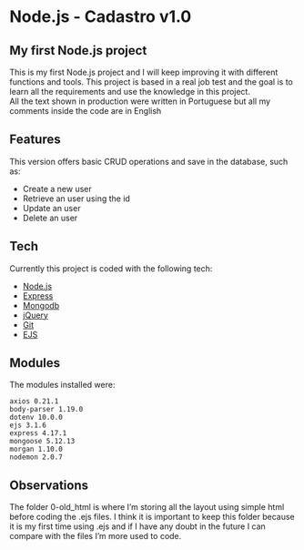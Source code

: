 <h1 class="code-line" data-line-start=0 data-line-end=1 ><a id="Nodejs__Cadastro_v10_0"></a>Node.js - Cadastro v1.0</h1>
<h2 class="code-line" data-line-start=1 data-line-end=2 ><a id="My_first_Nodejs_project_1"></a>My first Node.js project</h2>
<p class="has-line-data" data-line-start="3" data-line-end="4">This is my first Node.js project and I will keep improving it with different functions and tools. This project is based in a real job test and the goal is to learn all the requirements and use the knowledge in this project.</br>All the text shown in production were written in Portuguese but all my comments inside the code are in English</p>
<h2 class="code-line" data-line-start=6 data-line-end=7 ><a id="Features_6"></a>Features</h2>
<p class="has-line-data" data-line-start="8" data-line-end="9">This version offers basic CRUD operations and save in the database, such as:</p>
<ul>
<li class="has-line-data" data-line-start="10" data-line-end="11">Create a new user</li>
<li class="has-line-data" data-line-start="11" data-line-end="12">Retrieve an user using the id</li>
<li class="has-line-data" data-line-start="12" data-line-end="13">Update an user</li>
<li class="has-line-data" data-line-start="13" data-line-end="15">Delete an user</li>
</ul>
<h2 class="code-line" data-line-start=15 data-line-end=16 ><a id="Tech_15"></a>Tech</h2>
<p class="has-line-data" data-line-start="17" data-line-end="18">Currently this project is coded with the following tech:</p>
<ul>
<li class="has-line-data" data-line-start="19" data-line-end="20"><a href="http://nodejs.org">Node.js</a></li>
<li class="has-line-data" data-line-start="20" data-line-end="21"><a href="http://expressjs.com">Express</a></li>
<li class="has-line-data" data-line-start="21" data-line-end="22"><a href="https://www.mongodb.com">Mongodb</a></li>
<li class="has-line-data" data-line-start="22" data-line-end="23"><a href="http://jquery.com">jQuery</a></li>
<li class="has-line-data" data-line-start="23" data-line-end="24"><a href="https://git-scm.com">Git</a></li>
<li class="has-line-data" data-line-start="24" data-line-end="26"><a href="https://ejs.co">EJS</a></li>
</ul>
<h2 class="code-line" data-line-start=26 data-line-end=27 ><a id="Modules_26"></a>Modules</h2>
<p class="has-line-data" data-line-start="28" data-line-end="29">The modules installed were:</p>
<pre><code>axios 0.21.1
body-parser 1.19.0
dotenv 10.0.0
ejs 3.1.6
express 4.17.1
mongoose 5.12.13
morgan 1.10.0
nodemon 2.0.7
</code></pre>
<h2 class="code-line" data-line-start=39 data-line-end=40 ><a id="Observations_39"></a>Observations</h2>
<p class="has-line-data" data-line-start="40" data-line-end="41">The folder 0-old_html is where I’m storing all the layout using simple html before coding the .ejs files. I think it is important to keep this folder because it is my first time using .ejs and if I have any doubt in the future I can compare with the files I’m more used to code.</p>
